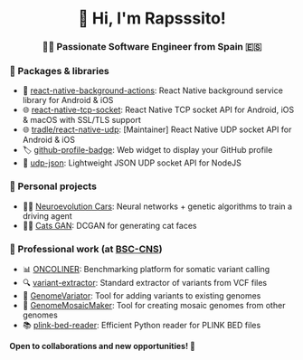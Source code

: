 <h1 align="center">👋 Hi, I'm Rapsssito!</h1>
<h3 align="center">🧑‍💻 Passionate Software Engineer from Spain 🇪🇸</h3>

### 🧰 Packages & libraries
- 📱 [react-native-background-actions](https://github.com/Rapsssito/react-native-background-actions): React Native background service library for Android & iOS
- 🌐 [react-native-tcp-socket](https://github.com/Rapsssito/react-native-tcp-socket): React Native TCP socket API for Android, iOS & macOS with SSL/TLS support
- 🌐 [tradle/react-native-udp](https://github.com/tradle/react-native-udp): [Maintainer] React Native UDP socket API for Android & iOS
- 🏷️ [github-profile-badge](https://github.com/Rapsssito/github-profile-badge): Web widget to display your GitHub profile
- 📨 [udp-json](https://github.com/Rapsssito/udp-json): Lightweight JSON UDP socket API for NodeJS

### 🎨 Personal projects
- 🧠🚗 [Neuroevolution Cars](https://github.com/Rapsssito/neuroevolution-cars): Neural networks + genetic algorithms to train a driving agent
- 🤖🐱 [Cats GAN](https://github.com/Rapsssito/cats-gan): DCGAN for generating cat faces

### 💼 Professional work (at [BSC-CNS](https://www.bsc.es/discover-bsc/organisation/scientific-structure/computational-genomics))
- 📊 [ONCOLINER](https://github.com/EUCANCan/oncoliner): Benchmarking platform for somatic variant calling
- 🔍 [variant-extractor](https://github.com/EUCANCan/variant-extractor): Standard extractor of variants from VCF files
- 🧬 [GenomeVariator](https://github.com/Computational-Genomics-BSC/GenomeVariator): Tool for adding variants to existing genomes
- 🧬 [GenomeMosaicMaker](https://github.com/Computational-Genomics-BSC/GenomeMosaicMaker): Tool for creating mosaic genomes from other genomes
- 📚 [plink-bed-reader](https://github.com/Computational-Genomics-BSC/plink-bed-reader): Efficient Python reader for PLINK BED files

**Open to collaborations and new opportunities! 🚀**
